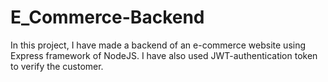 # E_Commerce-Backend
In this project, I have made a backend of an e-commerce website using Express framework of NodeJS. I have also used JWT-authentication token to verify the customer.
